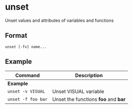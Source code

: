 # unset 

Unset values and attributes of variables and functions

## Format

`unset [-fv] name...`

## Example

| **Command**   | **Description**   |
| --------------|-------------------|
| **Example** |
| `unset -v VISUAL` | Unset VISUAL variable |
| `unset -f foo bar` |Unset the functions **foo** and **bar** |
